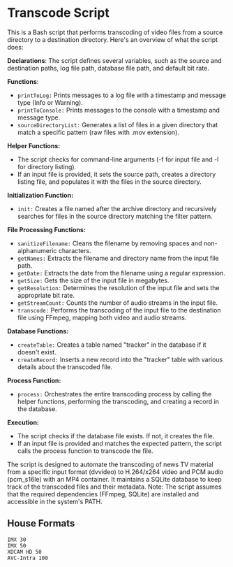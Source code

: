 # Transcode Script

This is a Bash script that performs transcoding of video files from a source directory to a destination directory. Here's an overview of what the script does:

**Declarations**: The script defines several variables, such as the source and destination paths, log file path, database file path, and default bit rate.

**Functions**:

* `printToLog:` Prints messages to a log file with a timestamp and message type (Info or Warning).
* `printToConsole:` Prints messages to the console with a timestamp and message type.
* `sourceDirectoryList:` Generates a list of files in a given directory that match a specific pattern (raw files with .mov extension).

**Helper Functions:**

* The script checks for command-line arguments (-f for input file and -l for directory listing).
* If an input file is provided, it sets the source path, creates a directory listing file, and populates it with the files in the source directory.

**Initialization Function:**

* `init:` Creates a file named after the archive directory and recursively searches for files in the source directory matching the filter pattern.
  
**File Processing Functions:**

* `sanitizeFilename:` Cleans the filename by removing spaces and non-alphanumeric characters.
* `getNames:` Extracts the filename and directory name from the input file path.
* `getDate:` Extracts the date from the filename using a regular expression.
* `getSize:` Gets the size of the input file in megabytes.
* `getResolution:` Determines the resolution of the input file and sets the appropriate bit rate.
* `getStreamCount:` Counts the number of audio streams in the input file.
* `transcode:` Performs the transcoding of the input file to the destination file using FFmpeg, mapping both video and audio streams.
  
**Database Functions:**

* `createTable:` Creates a table named "tracker" in the database if it doesn't exist.
* `createRecord:` Inserts a new record into the "tracker" table with various details about the transcoded file.
  
**Process Function:**

* `process:` Orchestrates the entire transcoding process by calling the helper functions, performing the transcoding, and creating a record in the database.

**Execution:**

* The script checks if the database file exists. If not, it creates the file.
* If an input file is provided and matches the expected pattern, the script calls the process function to transcode the file.

The script is designed to automate the transcoding of news TV material from a specific input format (dvvideo) to H.264/x264 video and PCM audio (pcm_s16le) with an MP4 container. It maintains a SQLite database to keep track of the transcoded files and their metadata.
Note: The script assumes that the required dependencies (FFmpeg, SQLite) are installed and accessible in the system's PATH.

## House Formats

```
IMX 30
IMX 50
XDCAM HD 50
AVC-Intra 100
```
